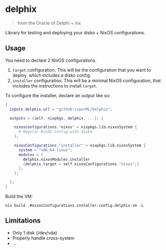 # delphix

> from the Oracle of Delphi + nix

Library for testing and deploying your disko + NixOS configurations.


## Usage

You need to declare 2 NixOS configurations.

1. `target` configuration. This will be the configuration that you want to deploy, which includes a disko config.
1. `installer` configuration. This will be a minimal NixOS configuration, that includes the instructions to install `target`.

To configure the installer, declare an output like so:

```nix
{
  inputs.delphix.url = "github:viperML/delphix";

  outputs = {self, nixpkgs, delphix, ...}: {

    nixosConfigurations."nixos" = nixpkgs.lib.nixosSystem {
      # Regular NixOS config with disko
    };

    nixosConfigurations."installer" = nixpkgs.lib.nixosSystem {
      system = "x86_64-linux";
      modules = [
        delphix.nixosModules.installer
        {delphix.target = self.nixosConfigurations."nixos";}
      ];
    };

  };
}
```

Build the VM:

```
nix build .#nixosConfigurations.installer.config.delphix.vm -L
```

## Limitations

- Only 1 disk (/dev/vda)
- Properly handle cross-system
- ...